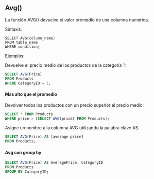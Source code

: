 ## Avg()

La función AVG() devuelve el valor promedio de una columna numérica.

Sintaxis:

```ssh
SELECT AVG(column_name)
FROM table_name
WHERE condition;
```

Ejemplos:

Devuelve el precio medio de los productos de la categoría 1:

```sql
SELECT AVG(Price)
FROM Products
WHERE CategoryID = 1;
```

#### Mas alto que el promedio

Devolver todos los productos con un precio superior al precio medio:

```sql
SELECT * FROM Products
WHERE price > (SELECT AVG(price) FROM Products);
```

Asigne un nombre a la columna AVG utilizando la palabra clave AS.

```sql
SELECT AVG(Price) AS [average price]
FROM Products;
```

#### Avg con group by

```sql
SELECT AVG(Price) AS AveragePrice, CategoryID
FROM Products
GROUP BY CategoryID;
```